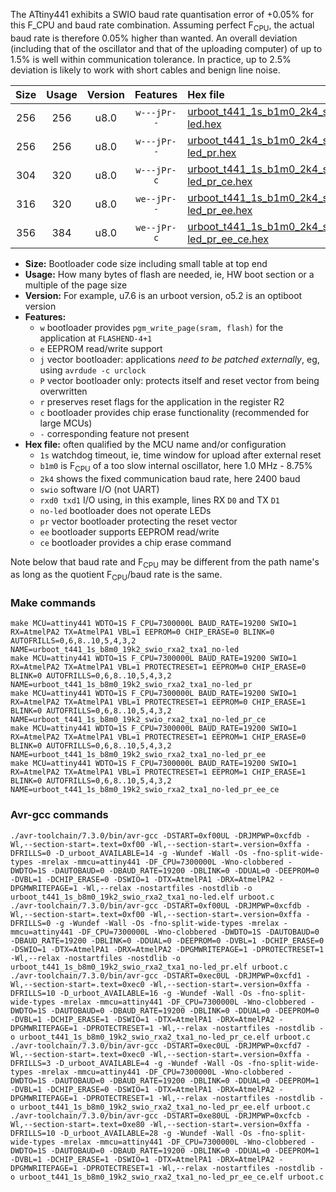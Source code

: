 The ATtiny441 exhibits a SWIO baud rate quantisation error of +0.05% for this F_CPU and baud rate combination. Assuming perfect F<sub>CPU</sub>, the actual baud rate is therefore 0.05% higher than wanted. An overall deviation (including that of the oscillator and that of the uploading computer) of up to 1.5% is well within communication tolerance. In practice, up to 2.5% deviation is likely to work with short cables and benign line noise.

|Size|Usage|Version|Features|Hex file|
|:-:|:-:|:-:|:-:|:--|
|256|256|u8.0|`w---jPr--`|[urboot_t441_1s_b1m0_2k4_swio_rxa2_txa1_no-led.hex](https://raw.githubusercontent.com/stefanrueger/urboot.hex/main/mcus/attiny441/watchdog_1_s/internal_oscillator_b-8.75%25/%2B1m000000_hz/%2B%2B%2B2k4_baud/uart0_rxa2_txa1/no-led/urboot_t441_1s_b1m0_2k4_swio_rxa2_txa1_no-led.hex)|
|256|256|u8.0|`w---jPr--`|[urboot_t441_1s_b1m0_2k4_swio_rxa2_txa1_no-led_pr.hex](https://raw.githubusercontent.com/stefanrueger/urboot.hex/main/mcus/attiny441/watchdog_1_s/internal_oscillator_b-8.75%25/%2B1m000000_hz/%2B%2B%2B2k4_baud/uart0_rxa2_txa1/no-led/urboot_t441_1s_b1m0_2k4_swio_rxa2_txa1_no-led_pr.hex)|
|304|320|u8.0|`w---jPr-c`|[urboot_t441_1s_b1m0_2k4_swio_rxa2_txa1_no-led_pr_ce.hex](https://raw.githubusercontent.com/stefanrueger/urboot.hex/main/mcus/attiny441/watchdog_1_s/internal_oscillator_b-8.75%25/%2B1m000000_hz/%2B%2B%2B2k4_baud/uart0_rxa2_txa1/no-led/urboot_t441_1s_b1m0_2k4_swio_rxa2_txa1_no-led_pr_ce.hex)|
|316|320|u8.0|`we--jPr--`|[urboot_t441_1s_b1m0_2k4_swio_rxa2_txa1_no-led_pr_ee.hex](https://raw.githubusercontent.com/stefanrueger/urboot.hex/main/mcus/attiny441/watchdog_1_s/internal_oscillator_b-8.75%25/%2B1m000000_hz/%2B%2B%2B2k4_baud/uart0_rxa2_txa1/no-led/urboot_t441_1s_b1m0_2k4_swio_rxa2_txa1_no-led_pr_ee.hex)|
|356|384|u8.0|`we--jPr-c`|[urboot_t441_1s_b1m0_2k4_swio_rxa2_txa1_no-led_pr_ee_ce.hex](https://raw.githubusercontent.com/stefanrueger/urboot.hex/main/mcus/attiny441/watchdog_1_s/internal_oscillator_b-8.75%25/%2B1m000000_hz/%2B%2B%2B2k4_baud/uart0_rxa2_txa1/no-led/urboot_t441_1s_b1m0_2k4_swio_rxa2_txa1_no-led_pr_ee_ce.hex)|

- **Size:** Bootloader code size including small table at top end
- **Usage:** How many bytes of flash are needed, ie, HW boot section or a multiple of the page size
- **Version:** For example, u7.6 is an urboot version, o5.2 is an optiboot version
- **Features:**
  + `w` bootloader provides `pgm_write_page(sram, flash)` for the application at `FLASHEND-4+1`
  + `e` EEPROM read/write support
  + `j` vector bootloader: applications *need to be patched externally*, eg, using `avrdude -c urclock`
  + `P` vector bootloader only: protects itself and reset vector from being overwritten
  + `r` preserves reset flags for the application in the register R2
  + `c` bootloader provides chip erase functionality (recommended for large MCUs)
  + `-` corresponding feature not present
- **Hex file:** often qualified by the MCU name and/or configuration
  + `1s` watchdog timeout, ie, time window for upload after external reset
  + `b1m0` is F<sub>CPU</sub> of a too slow internal oscillator, here 1.0 MHz - 8.75%
  + `2k4` shows the fixed communication baud rate, here 2400 baud
  + `swio` software I/O (not UART)
  + `rxd0 txd1` I/O using, in this example, lines RX `D0` and TX `D1`
  + `no-led` bootloader does not operate LEDs
  + `pr` vector bootloader protecting the reset vector
  + `ee` bootloader supports EEPROM read/write
  + `ce` bootloader provides a chip erase command


Note below that baud rate and F<sub>CPU</sub> may be different from the path name's as long as the quotient F<sub>CPU</sub>/baud rate is the same.

### Make commands
```
make MCU=attiny441 WDTO=1S F_CPU=7300000L BAUD_RATE=19200 SWIO=1 RX=AtmelPA2 TX=AtmelPA1 VBL=1 EEPROM=0 CHIP_ERASE=0 BLINK=0 AUTOFRILLS=0,6,8..10,5,4,3,2 NAME=urboot_t441_1s_b8m0_19k2_swio_rxa2_txa1_no-led
make MCU=attiny441 WDTO=1S F_CPU=7300000L BAUD_RATE=19200 SWIO=1 RX=AtmelPA2 TX=AtmelPA1 VBL=1 PROTECTRESET=1 EEPROM=0 CHIP_ERASE=0 BLINK=0 AUTOFRILLS=0,6,8..10,5,4,3,2 NAME=urboot_t441_1s_b8m0_19k2_swio_rxa2_txa1_no-led_pr
make MCU=attiny441 WDTO=1S F_CPU=7300000L BAUD_RATE=19200 SWIO=1 RX=AtmelPA2 TX=AtmelPA1 VBL=1 PROTECTRESET=1 EEPROM=0 CHIP_ERASE=1 BLINK=0 AUTOFRILLS=0,6,8..10,5,4,3,2 NAME=urboot_t441_1s_b8m0_19k2_swio_rxa2_txa1_no-led_pr_ce
make MCU=attiny441 WDTO=1S F_CPU=7300000L BAUD_RATE=19200 SWIO=1 RX=AtmelPA2 TX=AtmelPA1 VBL=1 PROTECTRESET=1 EEPROM=1 CHIP_ERASE=0 BLINK=0 AUTOFRILLS=0,6,8..10,5,4,3,2 NAME=urboot_t441_1s_b8m0_19k2_swio_rxa2_txa1_no-led_pr_ee
make MCU=attiny441 WDTO=1S F_CPU=7300000L BAUD_RATE=19200 SWIO=1 RX=AtmelPA2 TX=AtmelPA1 VBL=1 PROTECTRESET=1 EEPROM=1 CHIP_ERASE=1 BLINK=0 AUTOFRILLS=0,6,8..10,5,4,3,2 NAME=urboot_t441_1s_b8m0_19k2_swio_rxa2_txa1_no-led_pr_ee_ce
```

### Avr-gcc commands
```
./avr-toolchain/7.3.0/bin/avr-gcc -DSTART=0xf00UL -DRJMPWP=0xcfdb -Wl,--section-start=.text=0xf00 -Wl,--section-start=.version=0xffa -DFRILLS=0 -D_urboot_AVAILABLE=14 -g -Wundef -Wall -Os -fno-split-wide-types -mrelax -mmcu=attiny441 -DF_CPU=7300000L -Wno-clobbered -DWDTO=1S -DAUTOBAUD=0 -DBAUD_RATE=19200 -DBLINK=0 -DDUAL=0 -DEEPROM=0 -DVBL=1 -DCHIP_ERASE=0 -DSWIO=1 -DTX=AtmelPA1 -DRX=AtmelPA2 -DPGMWRITEPAGE=1 -Wl,--relax -nostartfiles -nostdlib -o urboot_t441_1s_b8m0_19k2_swio_rxa2_txa1_no-led.elf urboot.c
./avr-toolchain/7.3.0/bin/avr-gcc -DSTART=0xf00UL -DRJMPWP=0xcfdb -Wl,--section-start=.text=0xf00 -Wl,--section-start=.version=0xffa -DFRILLS=0 -g -Wundef -Wall -Os -fno-split-wide-types -mrelax -mmcu=attiny441 -DF_CPU=7300000L -Wno-clobbered -DWDTO=1S -DAUTOBAUD=0 -DBAUD_RATE=19200 -DBLINK=0 -DDUAL=0 -DEEPROM=0 -DVBL=1 -DCHIP_ERASE=0 -DSWIO=1 -DTX=AtmelPA1 -DRX=AtmelPA2 -DPGMWRITEPAGE=1 -DPROTECTRESET=1 -Wl,--relax -nostartfiles -nostdlib -o urboot_t441_1s_b8m0_19k2_swio_rxa2_txa1_no-led_pr.elf urboot.c
./avr-toolchain/7.3.0/bin/avr-gcc -DSTART=0xec0UL -DRJMPWP=0xcfd1 -Wl,--section-start=.text=0xec0 -Wl,--section-start=.version=0xffa -DFRILLS=10 -D_urboot_AVAILABLE=16 -g -Wundef -Wall -Os -fno-split-wide-types -mrelax -mmcu=attiny441 -DF_CPU=7300000L -Wno-clobbered -DWDTO=1S -DAUTOBAUD=0 -DBAUD_RATE=19200 -DBLINK=0 -DDUAL=0 -DEEPROM=0 -DVBL=1 -DCHIP_ERASE=1 -DSWIO=1 -DTX=AtmelPA1 -DRX=AtmelPA2 -DPGMWRITEPAGE=1 -DPROTECTRESET=1 -Wl,--relax -nostartfiles -nostdlib -o urboot_t441_1s_b8m0_19k2_swio_rxa2_txa1_no-led_pr_ce.elf urboot.c
./avr-toolchain/7.3.0/bin/avr-gcc -DSTART=0xec0UL -DRJMPWP=0xcfd7 -Wl,--section-start=.text=0xec0 -Wl,--section-start=.version=0xffa -DFRILLS=3 -D_urboot_AVAILABLE=4 -g -Wundef -Wall -Os -fno-split-wide-types -mrelax -mmcu=attiny441 -DF_CPU=7300000L -Wno-clobbered -DWDTO=1S -DAUTOBAUD=0 -DBAUD_RATE=19200 -DBLINK=0 -DDUAL=0 -DEEPROM=1 -DVBL=1 -DCHIP_ERASE=0 -DSWIO=1 -DTX=AtmelPA1 -DRX=AtmelPA2 -DPGMWRITEPAGE=1 -DPROTECTRESET=1 -Wl,--relax -nostartfiles -nostdlib -o urboot_t441_1s_b8m0_19k2_swio_rxa2_txa1_no-led_pr_ee.elf urboot.c
./avr-toolchain/7.3.0/bin/avr-gcc -DSTART=0xe80UL -DRJMPWP=0xcfcb -Wl,--section-start=.text=0xe80 -Wl,--section-start=.version=0xffa -DFRILLS=10 -D_urboot_AVAILABLE=28 -g -Wundef -Wall -Os -fno-split-wide-types -mrelax -mmcu=attiny441 -DF_CPU=7300000L -Wno-clobbered -DWDTO=1S -DAUTOBAUD=0 -DBAUD_RATE=19200 -DBLINK=0 -DDUAL=0 -DEEPROM=1 -DVBL=1 -DCHIP_ERASE=1 -DSWIO=1 -DTX=AtmelPA1 -DRX=AtmelPA2 -DPGMWRITEPAGE=1 -DPROTECTRESET=1 -Wl,--relax -nostartfiles -nostdlib -o urboot_t441_1s_b8m0_19k2_swio_rxa2_txa1_no-led_pr_ee_ce.elf urboot.c
```

